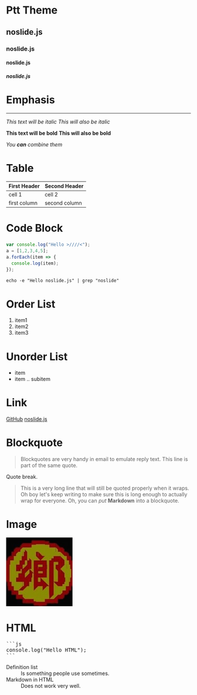 # Ptt Theme

## noslide.js

### noslide.js

#### noslide.js

##### noslide.js


# Emphasis

---

*This text will be italic*
_This will also be italic_

**This text will be bold**
__This will also be bold__

_You **can** combine them_


# Table

First Header | Second Header
------------ | -------------
cell 1       | cell 2
first column | second column


# Code Block

```js
var console.log("Hello >////<");
a = [1,2,3,4,5];
a.forEach(item => {
  console.log(item);
});
```

```
echo -e "Hello noslide.js" | grep "noslide"
```

# Order List

1. item1
2. item2
3. item3

# Unorder List

* item
* item
.. subitem


# Link

[GitHub](https://github.com/)
[noslide.js](https://github.com/crazyguitar/noslide.js)


# Blockquote

> Blockquotes are very handy in email to emulate reply text.
> This line is part of the same quote.

Quote break.

> This is a very long line that will still be quoted properly when it wraps. Oh boy let's keep writing to make sure this is long enough to actually wrap for everyone. Oh, you can *put* **Markdown** into a blockquote. 

# Image

![Ptt](images/ptt.jpg)


# HTML

<pre>
```js
console.log("Hello HTML");
```
</pre>

<dl>
  <dt>Definition list</dt>
  <dd>Is something people use sometimes.</dd>

  <dt>Markdown in HTML</dt>
  <dd>Does not work very well.</dd>
</dl>
